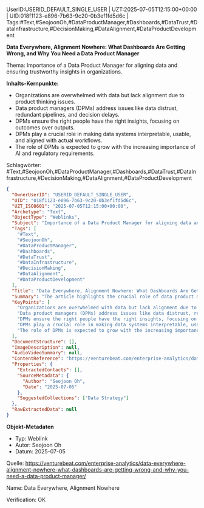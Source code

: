 UserID:USERID_DEFAULT_SINGLE_USER | UZT:2025-07-05T12:15:00+00:00 | UID:018f1123-e896-7b63-9c20-0b3ef1fd5d6c | Tags:#Text,#SeojoonOh,#DataProductManager,#Dashboards,#DataTrust,#DataInfrastructure,#DecisionMaking,#DataAlignment,#DataProductDevelopment

**Data Everywhere, Alignment Nowhere: What Dashboards Are Getting Wrong, and Why You Need a Data Product Manager**

Thema: Importance of a Data Product Manager for aligning data and ensuring trustworthy insights in organizations.

**Inhalts-Kernpunkte:**
- Organizations are overwhelmed with data but lack alignment due to product thinking issues.
- Data product managers (DPMs) address issues like data distrust, redundant pipelines, and decision delays.
- DPMs ensure the right people have the right insights, focusing on outcomes over outputs.
- DPMs play a crucial role in making data systems interpretable, usable, and aligned with actual workflows.
- The role of DPMs is expected to grow with the increasing importance of AI and regulatory requirements.

Schlagwörter: #Text,#SeojoonOh,#DataProductManager,#Dashboards,#DataTrust,#DataInfrastructure,#DecisionMaking,#DataAlignment,#DataProductDevelopment

```json
{
  "OwnerUserID": "USERID_DEFAULT_SINGLE_USER",
  "UID": "018f1123-e896-7b63-9c20-0b3ef1fd5d6c",
  "UZT_ISO8601": "2025-07-05T12:15:00+00:00",
  "Archetype": "Text",
  "ObjectType": "Weblinks",
  "Subject": "Importance of a Data Product Manager for aligning data and ensuring trustworthy insights in organizations.",
  "Tags": [
    "#Text",
    "#SeojoonOh",
    "#DataProductManager",
    "#Dashboards",
    "#DataTrust",
    "#DataInfrastructure",
    "#DecisionMaking",
    "#DataAlignment",
    "#DataProductDevelopment"
  ],
  "Title": "Data Everywhere, Alignment Nowhere: What Dashboards Are Getting Wrong, and Why You Need a Data Product Manager",
  "Summary": "The article highlights the crucial role of data product managers in ensuring data alignment and trust within organizations, amidst the overwhelming data and dashboards.",
  "KeyPoints": [
    "Organizations are overwhelmed with data but lack alignment due to product thinking issues.",
    "Data product managers (DPMs) address issues like data distrust, redundant pipelines, and decision delays.",
    "DPMs ensure the right people have the right insights, focusing on outcomes over outputs.",
    "DPMs play a crucial role in making data systems interpretable, usable, and aligned with actual workflows.",
    "The role of DPMs is expected to grow with the increasing importance of AI and regulatory requirements."
  ],
  "DocumentStructure": [],
  "ImageDescription": null,
  "AudioVideoSummary": null,
  "ContentReference": "https://venturebeat.com/enterprise-analytics/data-everywhere-alignment-nowhere-what-dashboards-are-getting-wrong-and-why-you-need-a-data-product-manager/",
  "Properties": {
    "ExtractedContacts": [],
    "SourceMetadata": {
      "Author": "Seojoon Oh",
      "Date": "2025-07-05"
    },
    "SuggestedCollections": ["Data Strategy"]
  },
  "RawExtractedData": null
}
```

**Objekt-Metadaten**
- Typ: Weblink
- Autor: Seojoon Oh
- Datum: 2025-07-05

Quelle: https://venturebeat.com/enterprise-analytics/data-everywhere-alignment-nowhere-what-dashboards-are-getting-wrong-and-why-you-need-a-data-product-manager/

Name: Data Everywhere, Alignment Nowhere

Verification: OK